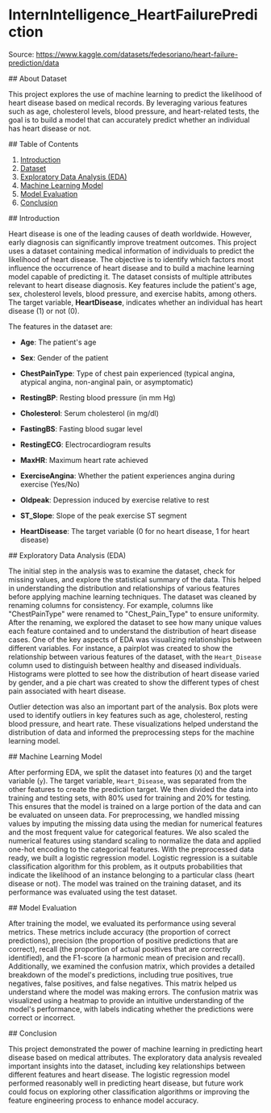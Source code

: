 # InternIntelligence_HeartFailurePrediction
Source: https://www.kaggle.com/datasets/fedesoriano/heart-failure-prediction/data
</hr>
## About Dataset

This project explores the use of machine learning to predict the likelihood of heart disease based on medical records. By leveraging various features such as age, cholesterol levels, blood pressure, and heart-related tests, the goal is to build a model that can accurately predict whether an individual has heart disease or not.
</hr>
## Table of Contents

1. [Introduction](#introduction)
2. [Dataset](#dataset)
3. [Exploratory Data Analysis (EDA)](#exploratory-data-analysis-eda)
4. [Machine Learning Model](#machine-learning-model)
5. [Model Evaluation](#model-evaluation)
6. [Conclusion](#conclusion)
</hr>
## Introduction

Heart disease is one of the leading causes of death worldwide. However, early diagnosis can significantly improve treatment outcomes. This project uses a dataset containing medical information of individuals to predict the likelihood of heart disease. The objective is to identify which factors most influence the occurrence of heart disease and to build a machine learning model capable of predicting it. The dataset consists of multiple attributes relevant to heart disease diagnosis. Key features include the patient's age, sex, cholesterol levels, blood pressure, and exercise habits, among others. The target variable, **HeartDisease**, indicates whether an individual has heart disease (1) or not (0).

The features in the dataset are:

- **Age**: The patient's age

- **Sex**: Gender of the patient

- **ChestPainType**: Type of chest pain experienced (typical angina, atypical angina, non-anginal pain, or asymptomatic)

- **RestingBP**: Resting blood pressure (in mm Hg)
  
- **Cholesterol**: Serum cholesterol (in mg/dl)
  
- **FastingBS**: Fasting blood sugar level
  
- **RestingECG**: Electrocardiogram results

- **MaxHR**: Maximum heart rate achieved
  
- **ExerciseAngina**: Whether the patient experiences angina during exercise (Yes/No)
  
- **Oldpeak**: Depression induced by exercise relative to rest
  
- **ST_Slope**: Slope of the peak exercise ST segment
  
- **HeartDisease**: The target variable (0 for no heart disease, 1 for heart disease)
</hr>
## Exploratory Data Analysis (EDA)

The initial step in the analysis was to examine the dataset, check for missing values, and explore the statistical summary of the data. This helped in understanding the distribution and relationships of various features before applying machine learning techniques. The dataset was cleaned by renaming columns for consistency. For example, columns like "ChestPainType" were renamed to "Chest_Pain_Type" to ensure uniformity. After the renaming, we explored the dataset to see how many unique values each feature contained and to understand the distribution of heart disease cases. One of the key aspects of EDA was visualizing relationships between different variables. For instance, a pairplot was created to show the relationship between various features of the dataset, with the `Heart_Disease` column used to distinguish between healthy and diseased individuals. Histograms were plotted to see how the distribution of heart disease varied by gender, and a pie chart was created to show the different types of chest pain associated with heart disease.


Outlier detection was also an important part of the analysis. Box plots were used to identify outliers in key features such as age, cholesterol, resting blood pressure, and heart rate. These visualizations helped understand the distribution of data and informed the preprocessing steps for the machine learning model.
</hr>
## Machine Learning Model

After performing EDA, we split the dataset into features (`X`) and the target variable (`y`). The target variable, `Heart_Disease`, was separated from the other features to create the prediction target. We then divided the data into training and testing sets, with 80% used for training and 20% for testing. This ensures that the model is trained on a large portion of the data and can be evaluated on unseen data. For preprocessing, we handled missing values by imputing the missing data using the median for numerical features and the most frequent value for categorical features. We also scaled the numerical features using standard scaling to normalize the data and applied one-hot encoding to the categorical features. With the preprocessed data ready, we built a logistic regression model. Logistic regression is a suitable classification algorithm for this problem, as it outputs probabilities that indicate the likelihood of an instance belonging to a particular class (heart disease or not). The model was trained on the training dataset, and its performance was evaluated using the test dataset.
</hr>
## Model Evaluation

After training the model, we evaluated its performance using several metrics. These metrics include accuracy (the proportion of correct predictions), precision (the proportion of positive predictions that are correct), recall (the proportion of actual positives that are correctly identified), and the F1-score (a harmonic mean of precision and recall).
Additionally, we examined the confusion matrix, which provides a detailed breakdown of the model's predictions, including true positives, true negatives, false positives, and false negatives. This matrix helped us understand where the model was making errors. The confusion matrix was visualized using a heatmap to provide an intuitive understanding of the model's performance, with labels indicating whether the predictions were correct or incorrect.
</hr>
## Conclusion

This project demonstrated the power of machine learning in predicting heart disease based on medical attributes. The exploratory data analysis revealed important insights into the dataset, including key relationships between different features and heart disease. The logistic regression model performed reasonably well in predicting heart disease, but future work could focus on exploring other classification algorithms or improving the feature engineering process to enhance model accuracy.
